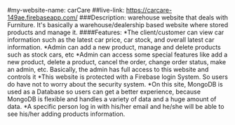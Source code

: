#my-website-name: 
carCare
##live-link:
https://carcare-149ae.firebaseapp.com/
###Description:
warehouse website that deals with Furniture. It's basically a warehouse/dealership based website where stored products and manage it.
####Features:
*The client/customer can view car information such as the latest car price, car stock, and overall latest car information.
*Admin can add a new product, manage and delete products such as stock cars, etc
*Admin can access some special features like add a new product, delete a product, cancel the order, change order status, make an admin, etc. Basically, the admin has full access to this website and controls it
*This website is protected with a Firebase login System. So users do have not to worry about the security system.
*On this site, MongoDB is used as a Database so users can get a better experience, because MongoDB is flexible and handles a variety of data and a huge amount of data.
*A specific person log in with his/her email and he/she will be able to see his/her adding products information.
